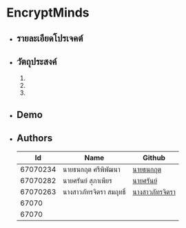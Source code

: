 # EncryptMinds


+ ## รายละเอียดโปรเจคต์



    ####  



+ ## วัตถุประสงค์



    1. 



    2. 



    3. 



+ ## Demo


+ ## Authors


    | Id       | Name                    | Github                                   |
    |----------|--------------------------------------------|-------------------------------------------------------------|
    | 67070234 | นายธนกฤต ศรีพิพัฒนา| [นายธนกฤต](https://github.com/JapanSG)    |
    | 67070282 | นายศรันย์ สุภาเพียร | [นายศรันย์]() |
    | 67070263 | นางสาวภัทรจิตรา สมฤทธิ์ | [นางสาวภัทรจิตรา](https://github.com/Phattarachittra67070263) |
    | 67070 |  | []() |
    | 67070 |  | []() |


